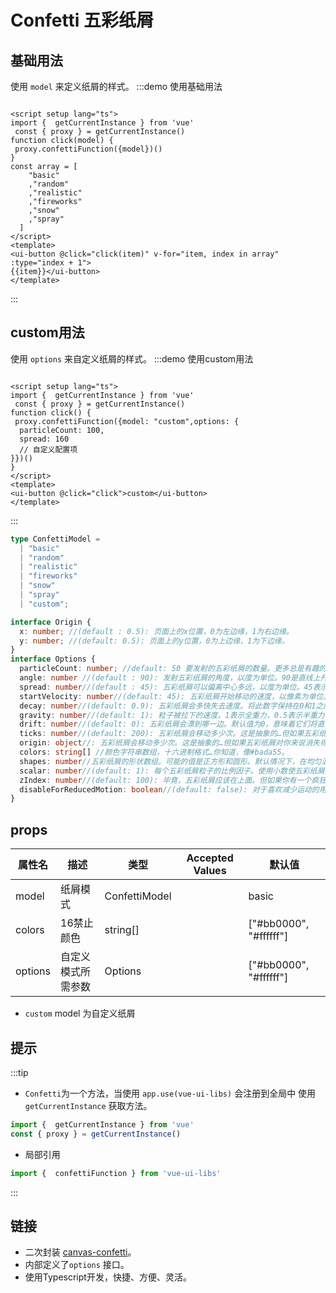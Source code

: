 # Confetti 五彩纸屑

## 基础用法
使用 `model` 来定义纸屑的样式。
:::demo 使用基础用法
```vue

<script setup lang="ts">
import {  getCurrentInstance } from 'vue'
 const { proxy } = getCurrentInstance()
function click(model) {
 proxy.confettiFunction({model})()
}
const array = [
    "basic"
    ,"random"
    ,"realistic"
    ,"fireworks"
    ,"snow"
    ,"spray"
  ]
</script>
<template>
<ui-button @click="click(item)" v-for="item, index in array" :type="index + 1">
{{item}}</ui-button>
</template>
```
:::

## custom用法
使用 `options` 来自定义纸屑的样式。
:::demo 使用custom用法
```vue

<script setup lang="ts">
import {  getCurrentInstance } from 'vue'
 const { proxy } = getCurrentInstance()
function click() {
 proxy.confettiFunction({model: "custom",options: {
  particleCount: 100,
  spread: 160
  // 自定义配置项
}})()
}
</script>
<template>
<ui-button @click="click">custom</ui-button>
</template>
```
:::

```ts
type ConfettiModel =
  | "basic"
  | "random"
  | "realistic"
  | "fireworks"
  | "snow"
  | "spray"
  | "custom";
```
```ts
interface Origin {
  x: number; //(default : 0.5): 页面上的x位置，0为左边缘，1为右边缘。
  y: number; //(default: 0.5): 页面上的y位置，0为上边缘，1为下边缘。
}
interface Options {
  particleCount: number; //default: 50 要发射的五彩纸屑的数量。更多总是有趣的…但要冷静，这涉及到很多数学问题。
  angle: number //(default : 90): 发射五彩纸屑的角度，以度为单位。90是直线上升的。
  spread: number//(default : 45): 五彩纸屑可以偏离中心多远，以度为单位。45表示五彩纸屑将以规定的角度正负22.5度发射。
  startVelocity: number//(default: 45): 五彩纸屑开始移动的速度，以像素为单位。
  decay: number//(default: 0.9): 五彩纸屑会多快失去速度。将此数字保持在0和1之间，否则五彩纸屑将获得速度。更好的是，永远不要改变它。
  gravity: number//(default: 1): 粒子被拉下的速度。1表示全重力，0.5表示半重力，等等，但没有限制。如果你愿意，你甚至可以让粒子上升。
  drift: number//(default: 0): 五彩纸屑会漂到哪一边。默认值为0，意味着它们将直线下降。左侧使用负数，右侧使用正数。
  ticks: number//(default: 200): 五彩纸屑会移动多少次。这是抽象的…但如果五彩纸屑对你来说消失得太快，就玩玩吧。
  origin: object//: 五彩纸屑会移动多少次。这是抽象的…但如果五彩纸屑对你来说消失得太快，就玩玩吧。
  colors: string[] //颜色字符串数组，十六进制格式…你知道，像#bada55。
  shapes: number//五彩纸屑的形状数组。可能的值是正方形和圆形。默认情况下，在均匀混合中使用两种形状。您甚至可以通过提供一个值来更改混合，例如[‘圆’、‘圆’，‘正方形’]，以使用三分之二的圆和三分之一的正方形。
  scalar: number//(default: 1): 每个五彩纸屑粒子的比例因子。使用小数使五彩纸屑变小。继续，试试小小的五彩纸屑，它们很可爱！
  zIndex: number//(default: 100): 毕竟，五彩纸屑应该在上面。但如果你有一个疯狂的高页面，你可以设置得更高。
  disableForReducedMotion: boolean//(default: false): 对于喜欢减少运动的用户，完全禁用五彩纸屑。在这种情况下，五彩纸屑（）承诺将立即解决。
}
```
## props
| 属性名  | 描述               | 类型          | Accepted Values | 默认值                 |
| ------- | ------------------ | ------------- | --------------- | ---------------------- |
| model   | 纸屑模式           | ConfettiModel |                 | basic                  |
| colors  | 16禁止颜色         | string[]      |                 | ["#bb0000", "#ffffff"] |
| options | 自定义模式所需参数 | Options       |                 | ["#bb0000", "#ffffff"] |

- `custom` model 为自定义纸屑

## 提示
:::tip
- `Confetti`为一个方法，当使用 `app.use(vue-ui-libs)` 会注册到全局中 使用 `getCurrentInstance` 获取方法。
```ts
import {  getCurrentInstance } from 'vue'
const { proxy } = getCurrentInstance()
```
- 局部引用
```ts
import {  confettiFunction } from 'vue-ui-libs'
```

:::
## 链接
- 二次封装 [canvas-confetti](https://github.com/catdad/canvas-confetti)。
- 内部定义了`options` 接口。
- 使用Typescript开发，快捷、方便、灵活。
